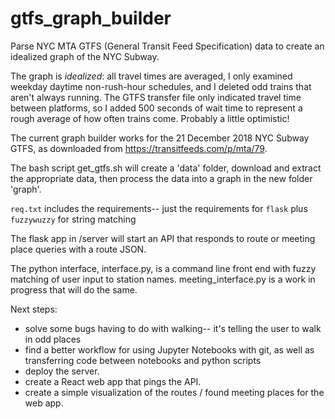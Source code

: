 # gtfs_graph_builder
Parse NYC MTA GTFS (General Transit Feed Specification) data to create an idealized graph of the NYC Subway.

The graph is *idealized*: all travel times are averaged, I only examined weekday daytime non-rush-hour schedules, and I deleted odd trains that aren't always running. The GTFS transfer file only indicated travel time between platforms, so I added 500 seconds of wait time to represent a rough average of how often trains come. Probably a little optimistic!

The current graph builder works for the 21 December 2018 NYC Subway GTFS, as downloaded from https://transitfeeds.com/p/mta/79.

The bash script get_gtfs.sh will create a 'data' folder, download and extract the appropriate data, then process the data into a graph in the new folder 'graph'.

`req.txt` includes the requirements-- just the requirements for `flask` plus `fuzzywuzzy` for string matching

The flask app in /server will start an API that responds to route or meeting place queries with a route JSON.

The python interface, interface.py, is a command line front end with fuzzy matching of user input to station names. meeting_interface.py is a work in progress that will do the same.

Next steps: 
  - solve some bugs having to do with walking-- it's telling the user to walk in odd places
  - find a better workflow for using Jupyter Notebooks with git, as well as transferring code between notebooks and python scripts
  - deploy the server.
  - create a React web app that pings the API.
  - create a simple visualization of the routes / found meeting places for the web app. 
